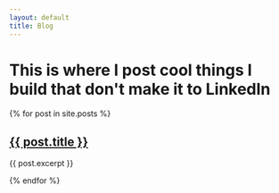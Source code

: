 ```yaml
---
layout: default
title: Blog
---
```


# This is where I post cool things I build that don't make it to LinkedIn

{% for post in site.posts %}
  <h2><a href="{{ post.url }}">{{ post.title }}</a></h2>
  <p>{{ post.excerpt }}</p>
{% endfor %}
